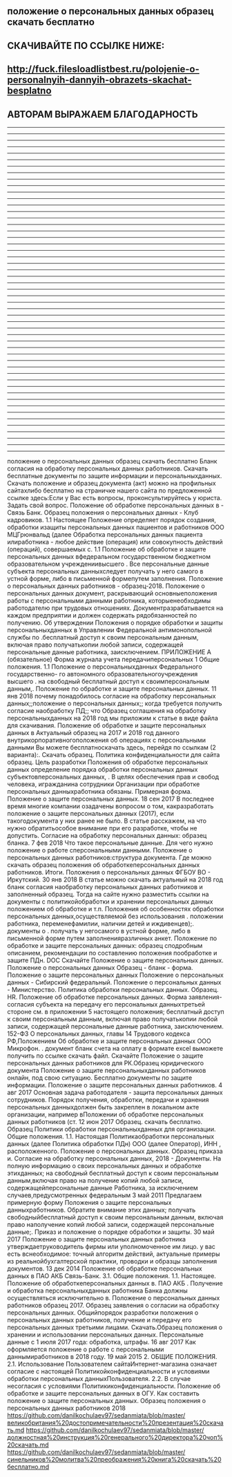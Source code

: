 положение о персональных данных образец скачать бесплатно
--------------------------------------------------
СКАЧИВАЙТЕ ПО ССЫЛКЕ НИЖЕ:
--------------------------------------------------
http://fuck.filesloadlistbest.ru/polojenie-o-personalnyih-dannyih-obrazets-skachat-besplatno
--------------------------------------------------
АВТОРАМ ВЫРАЖАЕМ БЛАГОДАРНОСТЬ
--------------------------------------------------
--------------------------------------------------
--------------------------------------------------
--------------------------------------------------
--------------------------------------------------
--------------------------------------------------
--------------------------------------------------
--------------------------------------------------
--------------------------------------------------
--------------------------------------------------
--------------------------------------------------
--------------------------------------------------
--------------------------------------------------
--------------------------------------------------
--------------------------------------------------
--------------------------------------------------
--------------------------------------------------
--------------------------------------------------
--------------------------------------------------
--------------------------------------------------
--------------------------------------------------
--------------------------------------------------
--------------------------------------------------
--------------------------------------------------
--------------------------------------------------
--------------------------------------------------
--------------------------------------------------
--------------------------------------------------
--------------------------------------------------
--------------------------------------------------
--------------------------------------------------
--------------------------------------------------
--------------------------------------------------
--------------------------------------------------
--------------------------------------------------
--------------------------------------------------
--------------------------------------------------
--------------------------------------------------
--------------------------------------------------
--------------------------------------------------
--------------------------------------------------
--------------------------------------------------
--------------------------------------------------
--------------------------------------------------
--------------------------------------------------
--------------------------------------------------
--------------------------------------------------
--------------------------------------------------
--------------------------------------------------
--------------------------------------------------
--------------------------------------------------
--------------------------------------------------
положение о персональных данных образец скачать бесплатно Бланк согласия на обработку персональных данных работников. Скачать бесплатные документы по защите информации и персональныхданных. Скачать положение и образец документа (акт) можно на профильных сайтахлибо бесплатно на страничке нашего сайта по предложенной ссылке здесь:Если у Вас есть вопросы, проконсультируйтесь у юриста. Задать свой вопрос. Положение об обработке персональных данных в  - Связь Банк. Образец положения о персональных данных  - Клуб кадровиков. 1.1 Настоящее Положение определяет порядок создания, обработки изащиты персональных данных пациентов и работников ООО МЦГрюнвальд (далее  Обработка персональных данных пациента илиработника - любое действие (операция) или совокупность действий (операций), совершаемых с. 1.1 Положение об обработке и защите персональных данных вфедеральном государственном бюджетном образовательном учреждениивысшего . Все персональные данные субъекта персональных данныхследует получать у него самого в устной форме, либо в письменной формепутем заполнения. Положение о персональных данных работников - образец-2018. Положение о персональных данных  документ, раскрывающий основныеположения работы с персональными данными работника, которыенеобходимы работодателю при трудовых отношениях. Документразрабатывается на каждом предприятии и должен содержать рядобязанностей по получению. Об утверждении Положения о порядке обработки и защиты персональныхданных в Управлении Федеральной антимонопольной службы по .бесплатный доступ к своим персональным данным, включая право получатькопии любой записи, содержащей персональные данные работника, заисключением. ПРИЛОЖЕНИЕ А (обязательное) Форма журнала учета передачиперсональных  1 Общие положения. 1.1 Положение о персональныхданных Федерального государственно- го автономного образовательногоучреждения высшего . на свободный бесплатный доступ к своимперсональным данным,. Положение по обработке и защите персональных данных. 11 янв 2018  почему понадобилось согласие на обработку персональных данных;;положение о персональных данных;; когда требуется получить согласие наобработку ПД;; что  Образец соглашения на обработку персональныхданных на 2018 год мы приложим к статье в виде файла для скачивания. Положение об обработке и защите персональных данных в
Актуальный образец на 2017 и 2018 год данного внутрикорпоративногоположения об операциях с персональными данными Вы можете бесплатноскачать здесь, перейдя по ссылкам (2 варианта):. Скачать образец. Политика конфиденциальности для сайта образец. Цель разработки Положения об обработке персональных данных определение порядка обработки персональных данных субъектовперсональных данных, . В целях обеспечения прав и свобод человека, игражданина сотрудники Организации при обработке персональных данныхработника обязаны. Примерная форма. Положение о защите персональных данных. 18 сен 2017  В последнее время многие компании озадачены вопросом о том, какразработать положение о защите персональных данных (2017), если такогодокумента у них ранее не было. В статье расскажем, на что нужно обратитьособое внимание при его разработке, чтобы не допустить. Согласие на обработку персональных данных: образец бланка. 7 фев 2018  Что такое персональные данные. Для чего нужно положение о работе сперсональными данными. Положение о персональных данных работников:структура документа. Где можно скачать образец положения об обработкеперсональных данных работников. Итоги. Положения о персональных данных ФГБОУ ВО - Иркутский. 30 янв 2018  В статье можно скачать актуальный на 2018 год бланк согласия наобработку персональных данных работников и заполненный образец. Тогда на сайте нужно разместить ссылки на документы с политикойобработки и хранении персональных данных положением об обработке и т.п. Положения об особенностях обработки персональных данных,осуществляемой без использования . положении работника, переменефамилии, наличии детей и иждивенцев);.  документы о . получать у негосамого в устной форме, либо в письменной форме путем заполненияразличных анкет. Положение по обработке и защите персональных данных: образец сподробным описанием, рекомендации по составлению положения пообработке и защите ПДн. DOC Скачайте Положение о защите персональных данных. Положение о персональных данных  Образец - бланк - форма. Положение о защите персональных данных
Положение о персональных данных - Сибирский федеральный. Положение о персональных данных - Министерство. Политика обработки персональных данных. Образец.  HR. Положение об обработке персональных данных. Форма заявления-согласия субъекта на передачу его персональных данныхтретьей стороне см. в приложении 5 настоящего положения; бесплатный доступ к своим персональным данным, включая право получатькопии любой записи, содержащей персональные данные работника, заисключением. 152-ФЗ О персональных данных, главы 14 Трудового кодекса РФ,Положением Об обработке и защите персональных данных ООО Микрофон. . документ бланк счета на оплату в формате excel выможете получить по ссылке скачать файл. Скачайте Положение о защите персональных данных работников для РК.Образец юридического документа Положение о защите персональныхданных работников онлайн, под свою ситуацию. Бесплатно документы по защите информации. Положение о защите персональных данных работников. 4 авг 2017  Основная задача работодателя - защита персональных данных сотрудников. Порядок получения, обработки, передачи и хранения персональных данныхдолжен быть закреплен в локальном акте организации, например вПоложении об обработке персональных данных работников (ст. 12 июн 2017  Образец. скачать бесплатно.  Образец Политики обработки персональныхданных для организации.  Общие положения. 1.1. Настоящая Политикаобработки персональных данных (далее  Политика обработки ПДн) ООО  (далее  Оператор), ИНН , расположенного. Положение о персональных данных. Образец приказа и. Согласие на обработку персональных данных, 2018 - Документы. На полную информацию о своих персональных данных и обработке этихданных; на свободный бесплатный доступ к своим персональным данным,включая право на получение копий любой записи, содержащейперсональные данные Работника, за исключением случаев,предусмотренных федеральным
3 май 2011  Предлагаем примерную форму Положения о защите персональных данныхработников. Обратите внимание  этих данных;  получать свободныйбесплатный доступ к своим персональным данным, включая право наполучение копий любой записи, содержащей персональные данные;. Приказ и положение о порядке обработки и защиты. 30 май 2017  Положение о защите персональных данных работника утверждаетруководитель фирмы или уполномоченное им лицо.  у вас есть вснеобходимое: точный алгоритм действий, актуальные примеры из реальнойбухгалтерской практики, проводки и образцы заполнения документов. 13 дек 2014  Положение об обработке персональных данных в ПАО АКБ Связь-Банк. 3.1. Общие положения. 1.1. Настоящее. Положение об обработкеперсональных данных в. ПАО АКБ . Получение и обработка персональныхданных работника Банка должны осуществляться исключительно в. Положение о персональных данных работников образец 2017. Образец заявления о согласии на обработку персональных данных. Общийпорядок разработки положения о персональных данных работников, получение и передачу его персональных данных третьими лицами. Скачать.Образец положения о хранении и использовании персональных данных. Персональные данные с 1 июля 2017 года: обработка, штрафы. 16 авг 2017  Как оформляется положение о работе с персональными даннымиработников в 2018 году. 19 май 2015  2. ОБЩИЕ ПОЛОЖЕНИЯ. 2.1. Использование Пользователем сайтаИнтернет-магазина означает согласие с настоящей Политикойконфиденциальности и условиями обработки персональных данныхПользователя. 2.2. В случае несогласия с условиями Политикиконфиденциальности. Положение об обработке и защите персональных данных в ОГУ. Как составить положение о защите персональных данных. Образец положения о персональных данных работников 2018
https://github.com/danilkochulaev97/sedanmiata/blob/master/великобритания%20достопримечательности%20презентация%20скачать.md
https://github.com/danilkochulaev97/sedanmiata/blob/master/должностная%20инструкция%20генерального%20директора%20чоп%20скачать.md
https://github.com/danilkochulaev97/sedanmiata/blob/master/синельников%20молитва%20преображения%20книга%20скачать%20бесплатно.md